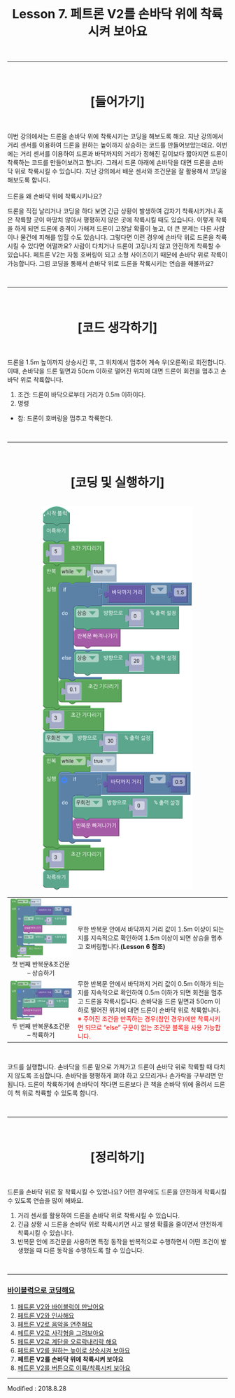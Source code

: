 <br>

<div align="center">
    <h1>Lesson 7. 페트론 V2를 손바닥 위에 착륙시켜 보아요</h1>
</div>

<br>

---

<br>


<div align="center">
    <h1>[들어가기]</h1>
</div>

<br>

이번 강의에서는 드론을 손바닥 위에 착륙시키는 코딩을 해보도록 해요. 지난 강의에서 거리 센서를 이용하여 드론을 원하는 높이까지 상승하는 코드를 만들어보았는데요. 이번에는 거리 센서를 이용하여 드론과 바닥까지의 거리가 정해진 길이보다 짧아지면 드론이 착륙하는 코드를 만들어보려고 합니다. 그래서 드론 아래에 손바닥을 대면 드론을 손바닥 위로 착륙시킬 수 있습니다. 지난 강의에서 배운 센서와 조건문을 잘 활용해서 코딩을 해보도록 합니다.
<br>
<br>
드론을 왜 손바닥 위에 착륙시키나요?

드론을 직접 날리거나 코딩을 하다 보면 긴급 상황이 발생하여 갑자기 착륙시키거나 혹은 착륙할 곳이 마땅치 않아서 평평하지 않은 곳에 착륙시킬 때도 있습니다. 이렇게 착륙을 하게 되면 드론에 충격이 가해져 드론이 고장날 확률이 높고, 더 큰 문제는 다른 사람이나 물건에 피해를 입힐 수도 있습니다. 그렇다면 이런 경우에 손바닥 위로 드론을 착륙시킬 수 있다면 어떨까요? 사람이 다치거나 드론이 고장나지 않고 안전하게 착륙할 수 있습니다. 페트론 V2는 자동 호버링이 되고 소형 사이즈이기 때문에 손바닥 위로 착륙이 가능합니다. 그럼 코딩을 통해서 손바닥 위로 드론을 착륙시키는 연습을 해볼까요?

<br>

---

<br>


<div align="center">
    <h1>[코드 생각하기]</h1>
</div>

<br>

드론을 1.5m 높이까지 상승시킨 후, 그 위치에서 멈추어 계속 우(오른쪽)로 회전합니다. 이때, 손바닥을 드론 밑면과 50cm 이하로 떨어진 위치에 대면 드론이 회전을 멈추고 손바닥 위로 착륙합니다.

1. 조건: 드론이 바닥으로부터 거리가 0.5m 이하이다.
2. 명령
- 참: 드론이 호버링을 멈추고 착륙한다.

<br>

---

<br>


<div align="center">
    <h1>[코딩 및 실행하기]</h1>
</div>

<br>

<div align="center">
    <img src="images/image70(2).png"><br>
</div>

<div align="center">
    <table>
        <tr>
            <td>
                <div align="center">
                    <img src="images/image71(2).png"><br>
                    첫 번째 반복문&조건문 – 상승하기
                </div>
            </td>
            <td>
                <div align="left">
                    무한 반복문 안에서 바닥까지 거리 값이 1.5m 이상이 되는지를 지속적으로 확인하여 1.5m 이상이 되면 상승을 멈추고 호버링합니다.<b>(Lesson 6 참조)</b>
                </div>
            </td>
        </tr>
        <tr>
            <td>
                <div align="center">
                    <img src="images/image72(2).png"><br>
                    두 번째 반복문&조건문 – 착륙하기
                </div>
            </td>
            <td>
                <div align="left">
                    무한 반복문 안에서 바닥까지 거리 값이 0.5m 이하가 되는지를 지속적으로 확인하여 0.5m 이하가 되면 회전을 멈추고 드론을 착륙시킵니다. 손바닥을 드론 밑면과 50cm 이하로 떨어진 위치에 대면 드론이 손바닥 위로 착륙합니다.<br>
                    <font color="red">※ 주어진 조건을 만족하는 경우(참인 경우)에만 착륙시키면 되므로 “else” 구문이 없는 조건문 블록을 사용 가능합니다.</font>
                </div>
            </td>
        </tr>
    </table>
</div>

<br>

코드를 실행합니다. 손바닥을 드론 밑으로 가져가고 드론이 손바닥 위로 착륙할 때 다치지 않도록 조심합니다. 손바닥을 평평하게 펴야 하고 오므리거나 손가락을 구부리면 안됩니다. 드론이 착륙하기에 손바닥이 작다면 드론보다 큰 책을 손바닥 위에 올려서 드론이 책 위로 착륙할 수 있도록 합니다.

<br>

---

<br>


<div align="center">
    <h1>[정리하기]</h1>
</div>

<br>

드론을 손바닥 위로 잘 착륙시킬 수 있었나요? 어떤 경우에도 드론을 안전하게 착륙시킬 수 있도록 연습을 많이 해봐요.

1. 거리 센서를 활용하여 드론을 손바닥 위로 착륙시킬 수 있습니다.
2. 긴급 상황 시 드론을 손바닥 위로 착륙시키면 사고 발생 확률을 줄이면서 안전하게 착륙시킬 수 있습니다.
3. 반복문 안에 조건문을 사용하면 특정 동작을 반복적으로 수행하면서 어떤 조건이 발생했을 때 다른 동작을 수행하도록 할 수 있습니다.



<br>

---

### [바이블럭으로 코딩해요](../)

 1. [페트론 V2와 바이블럭이 만났어요](../lesson1)
 2. [페트론 V2와 인사해요](../lesson2)
 3. [페트론 V2로 음악을 연주해요](../lesson3)
 4. [페트론 V2로 사각형을 그려보아요](../lesson4)
 5. [페트론 V2로 계단을 오르락내리락 해요](../lesson5)
 6. [페트론 V2를 원하는 높이로 상승시켜 보아요](../lesson6)
 7. **페트론 V2를 손바닥 위에 착륙시켜 보아요**
 8. [페트론 V2를 버튼으로 이륙/착륙시켜 보아요](../lesson8)
 
---

Modified : 2018.8.28